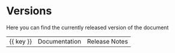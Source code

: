 # Versions


Here you can find the currently released version of the document


<script setup>
import jsonData from '../versions.json';

</script>



<table>
  <tr v-for="(value, key, index) in jsonData.archived" :key="index">
    <td>{{ key }}</td>
    <td><a :href="value" target="__blank">Documentation</a></td>
    <td> <a :href="`https://github.com/ajiho/think-weather/releases/tag/think-weather-v${key}`">Release Notes</a></td>
  </tr>
</table>




